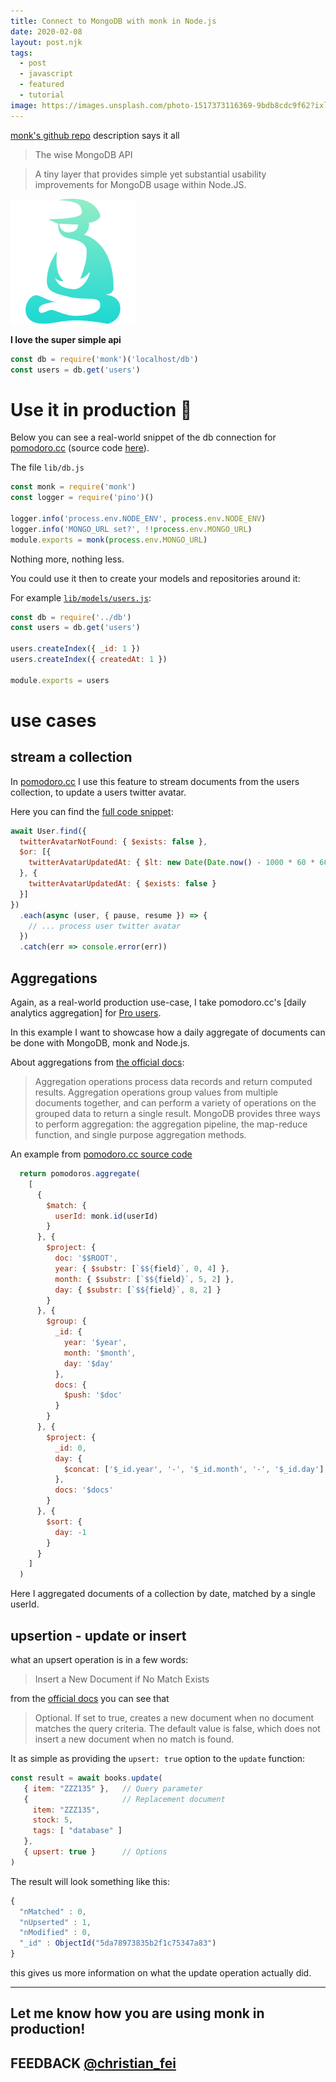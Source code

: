 ```yaml
---
title: Connect to MongoDB with monk in Node.js
date: 2020-02-08
layout: post.njk
tags:
  - post
  - javascript
  - featured
  - tutorial
image: https://images.unsplash.com/photo-1517373116369-9bdb8cdc9f62?ixlib=rb-1.2.1&ixid=eyJhcHBfaWQiOjEyMDd9&auto=format&fit=crop&w=250&q=40
---
```



[monk's github repo](https://github.com/Automattic/monk) description says it all

> The wise MongoDB API

> A tiny layer that provides simple yet substantial usability improvements for MongoDB usage within Node.JS.

<img class="tacb" src="https://raw.githubusercontent.com/Automattic/monk/master/assets/monk.png" />

**I love the super simple api**

```js
const db = require('monk')('localhost/db')
const users = db.get('users')
```

# Use it in production 💯

Below you can see a real-world snippet of the db connection for [pomodoro.cc](https://pomodoro.cc) (source code [here](https://github.com/christian-fei/pomodoro.cc/blob/master/api/db.js)).

The file `lib/db.js`

```js
const monk = require('monk')
const logger = require('pino')()

logger.info('process.env.NODE_ENV', process.env.NODE_ENV)
logger.info('MONGO_URL set?', !!process.env.MONGO_URL)
module.exports = monk(process.env.MONGO_URL)
```

Nothing more, nothing less.

You could use it then to create your models and repositories around it:

For example [`lib/models/users.js`](https://github.com/christian-fei/pomodoro.cc/blob/master/api/models/User.js):

```js
const db = require('../db')
const users = db.get('users')

users.createIndex({ _id: 1 })
users.createIndex({ createdAt: 1 })

module.exports = users
```

# use cases

## stream a collection

In [pomodoro.cc](https://pomodoro.cc) I use this feature to stream documents from the users collection, to update a users twitter avatar.

Here you can find the [full code snippet](https://github.com/christian-fei/pomodoro.cc/blob/master/api/scripts/update-users-twitter-avatar.js):

```js
await User.find({
  twitterAvatarNotFound: { $exists: false },
  $or: [{
    twitterAvatarUpdatedAt: { $lt: new Date(Date.now() - 1000 * 60 * 60 * 24 * 7) }
  }, {
    twitterAvatarUpdatedAt: { $exists: false }
  }]
})
  .each(async (user, { pause, resume }) => {
    // ... process user twitter avatar
  })
  .catch(err => console.error(err))
```

## Aggregations

Again, as a real-world production use-case, I take pomodoro.cc's [daily analytics aggregation] for [Pro users](https://pomodoro.cc/pro).

In this example I want to showcase how a daily aggregate of documents can be done with MongoDB, monk and Node.js.

About aggregations from [the official docs](https://docs.mongodb.com/manual/aggregation/):

> Aggregation operations process data records and return computed results. Aggregation operations group values from multiple documents together, and can perform a variety of operations on the grouped data to return a single result. MongoDB provides three ways to perform aggregation: the aggregation pipeline, the map-reduce function, and single purpose aggregation methods.

An  example from [pomodoro.cc source code](https://github.com/christian-fei/pomodoro.cc/blob/822fb036bdd965583639f042bedd2e04b788dd45/api/routes/analytics-factory.js#L48)

```js
  return pomodoros.aggregate(
    [
      {
        $match: {
          userId: monk.id(userId)
        }
      }, {
        $project: {
          doc: '$$ROOT',
          year: { $substr: [`$${field}`, 0, 4] },
          month: { $substr: [`$${field}`, 5, 2] },
          day: { $substr: [`$${field}`, 8, 2] }
        }
      }, {
        $group: {
          _id: {
            year: '$year',
            month: '$month',
            day: '$day'
          },
          docs: {
            $push: '$doc'
          }
        }
      }, {
        $project: {
          _id: 0,
          day: {
            $concat: ['$_id.year', '-', '$_id.month', '-', '$_id.day']
          },
          docs: '$docs'
        }
      }, {
        $sort: {
          day: -1
        }
      }
    ]
  )
```

Here I aggregated documents of a collection by date, matched by a single userId.

## upsertion - update or insert

what an upsert operation is in a few words:

> Insert a New Document if No Match Exists

from the [official docs](https://docs.mongodb.com/manual/reference/method/db.collection.update/) you can see that

> Optional. If set to true, creates a new document when no document matches the query criteria. The default value is false, which does not insert a new document when no match is found.

It as simple as providing the `upsert: true` option to the `update` function:

```js
const result = await books.update(
   { item: "ZZZ135" },   // Query parameter
   {                     // Replacement document
     item: "ZZZ135",
     stock: 5,
     tags: [ "database" ]
   },
   { upsert: true }      // Options
)
```

The result will look something like this:

```js
{
  "nMatched" : 0,
  "nUpserted" : 1,
  "nModified" : 0,
  "_id" : ObjectId("5da78973835b2f1c75347a83")
}
```

this gives us more information on what the update operation actually did.

---

## Let me know how you are using monk in production!

## FEEDBACK [@christian_fei](https://twitter.com/christian_fei)
